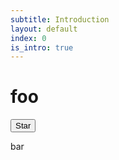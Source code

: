 ```yaml
---
subtitle: Introduction
layout: default
index: 0
is_intro: true
---
```


# foo


<button type="button" class="btn btn-default btn-lg">
  <span class="glyphicon glyphicon-star"></span> Star
</button>


bar
